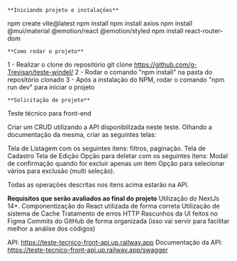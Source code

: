 	**Iniciando projeto e instalações**
npm create vite@latest
npm install
npm install axios
npm install @mui/material @emotion/react @emotion/styled
npm install react-router-dom

	**Como rodar o projeto**
1 - Realizar o clone do repositório 
	git clone https://github.com/g-Trevisan/teste-windel/
2 - Rodar o comando "npm install" na pasta do repositório clonado
3 - Após a instalação do NPM, rodar o comando "npm run dev" para iniciar o projeto

	**Solicitação de projeto**
Teste técnico para front-end

Criar um CRUD utilizando a API disponibilizada neste teste. Olhando a documentação da mesma, criar as seguintes telas:

Tela de Listagem com os seguintes itens: filtros, paginação.
Tela de Cadastro
Tela de Edição
Opção para deletar com os seguintes itens: Modal de confirmação quando for excluir apenas um item
Opção para selecionar vários para exclusão (multi seleção). 

Todas as operações descritas nos itens acima estarão na API.

**Requisitos que serão avaliados ao final do projeto**
Utilização do NextJs 14+.
Componentização do React utilizada de forma correta
Utilização de sistema de Cache
Tratamento de erros HTTP
Rascunhos da UI feitos no Figma
Commits do GitHub de forma organizada (isso vai servir para facilitar melhor a análise dos códigos)

API: https://teste-tecnico-front-api.up.railway.app
Documentação da API: https://teste-tecnico-front-api.up.railway.app/swagger
